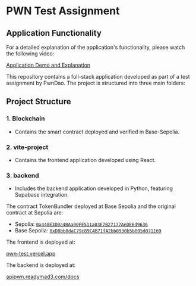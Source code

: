 # PWN Test Assignment

## Application Functionality

For a detailed explanation of the application's functionality, please watch the following video:

[Application Demo and Explanation](https://www.youtube.com/watch?v=Zms6snQx8IU)


This repository contains a full-stack application developed as part of a test assignment by PwnDao. The project is structured into three main folders:

## Project Structure

### 1. Blockchain
- Contains the smart contract deployed and verified in Base-Sepolia.

### 2. vite-project
- Contains the frontend application developed using React.

### 3. backend
- Includes the backend application developed in Python, featuring Supabase integration.

The contract TokenBundler deployed at Base Sepolia and the original contract at Sepolia are:

- Sepolia: [`0x448E3D0a4BAa00FE511a03E7B27177AeDE6d9636`](https://sepolia.etherscan.io/address/0x448E3D0a4BAa00FE511a03E7B27177AeDE6d9636)
- Base Sepolia: [`0xD8bb0daC79c89C4B71fA2bb0930b5b005d071169`](https://sepolia.basescan.org/address/0xd8bb0dac79c89c4b71fa2bb0930b5b005d071169)

The frontend is deployed at:

[pwn-test.vercel.app](https://pwn-test.vercel.app)

The backend is deployed at:

[apipwn.readymad3.com/docs](https://apipwn.readymad3.com/docs)

